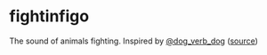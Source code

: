 # fightinfigo
The sound of animals fighting. Inspired by [@dog_verb_dog](https://twitter.com/dog_verb_dog) ([source](https://cheapbotsdonequick.com/source/fightinfido))
